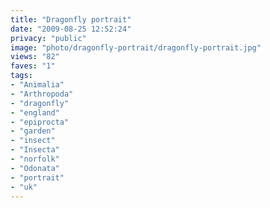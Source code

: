 ```yaml
---
title: "Dragonfly portrait"
date: "2009-08-25 12:52:24"
privacy: "public"
image: "photo/dragonfly-portrait/dragonfly-portrait.jpg"
views: "82"
faves: "1"
tags:
- "Animalia"
- "Arthropoda"
- "dragonfly"
- "england"
- "epiprocta"
- "garden"
- "insect"
- "Insecta"
- "norfolk"
- "Odonata"
- "portrait"
- "uk"
---
```

<a href="/photos/2009/08/25/dragonfly-portrait" rel="nofollow"></a>
